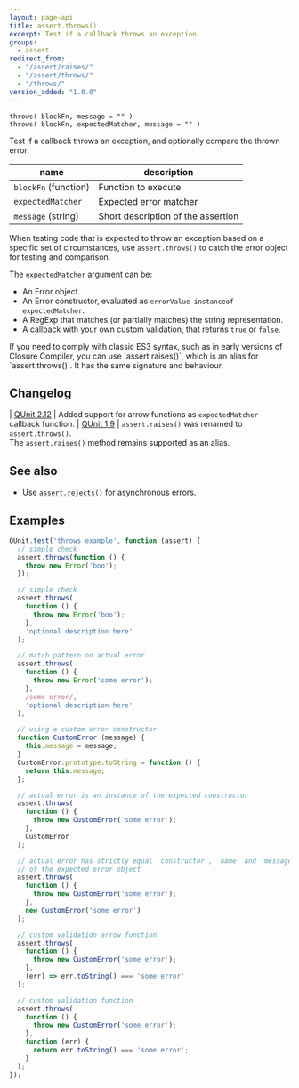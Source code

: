 ```yaml
---
layout: page-api
title: assert.throws()
excerpt: Test if a callback throws an exception.
groups:
  - assert
redirect_from:
  - "/assert/raises/"
  - "/assert/throws/"
  - "/throws/"
version_added: "1.0.0"
---
```


`throws( blockFn, message = "" )`<br>
`throws( blockFn, expectedMatcher, message = "" )`

Test if a callback throws an exception, and optionally compare the thrown error.

| name | description |
|------|-------------|
| `blockFn` (function) | Function to execute |
| `expectedMatcher` | Expected error matcher |
| `message` (string) | Short description of the assertion |

When testing code that is expected to throw an exception based on a specific set of circumstances, use `assert.throws()` to catch the error object for testing and comparison.

The `expectedMatcher` argument can be:

* An Error object.
* An Error constructor, evaluated as `errorValue instanceof expectedMatcher`.
* A RegExp that matches (or partially matches) the string representation.
* A callback with your own custom validation, that returns `true` or `false`.

<p class="note" markdown="1">If you need to comply with classic ES3 syntax, such as in early versions of Closure Compiler, you can use `assert.raises()`, which is an alias for `assert.throws()`. It has the same signature and behaviour.</p>

## Changelog

| [QUnit 2.12](https://github.com/qunitjs/qunit/releases/tag/2.12.0) | Added support for arrow functions as `expectedMatcher` callback function.
| [QUnit 1.9](https://github.com/qunitjs/qunit/releases/tag/v1.9.0) | `assert.raises()` was renamed to `assert.throws()`.<br>The `assert.raises()` method remains supported as an alias.

## See also

* Use [`assert.rejects()`](./rejects.md) for asynchronous errors.

## Examples

```js
QUnit.test('throws example', function (assert) {
  // simple check
  assert.throws(function () {
    throw new Error('boo');
  });

  // simple check
  assert.throws(
    function () {
      throw new Error('boo');
    },
    'optional description here'
  );

  // match pattern on actual error
  assert.throws(
    function () {
      throw new Error('some error');
    },
    /some error/,
    'optional description here'
  );

  // using a custom error constructor
  function CustomError (message) {
    this.message = message;
  }
  CustomError.prototype.toString = function () {
    return this.message;
  };

  // actual error is an instance of the expected constructor
  assert.throws(
    function () {
      throw new CustomError('some error');
    },
    CustomError
  );

  // actual error has strictly equal `constructor`, `name` and `message` properties
  // of the expected error object
  assert.throws(
    function () {
      throw new CustomError('some error');
    },
    new CustomError('some error')
  );

  // custom validation arrow function
  assert.throws(
    function () {
      throw new CustomError('some error');
    },
    (err) => err.toString() === 'some error'
  );

  // custom validation function
  assert.throws(
    function () {
      throw new CustomError('some error');
    },
    function (err) {
      return err.toString() === 'some error';
    }
  );
});
```
